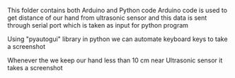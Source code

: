 This folder contains both Arduino and Python code
Arduino code is used to get distance of our hand from ultrasonic sensor and
this data is sent through serial port which is taken as input for python program

Using "pyautogui" library in python we can automate keyboard keys to take a screenshot

Whenever the we keep our hand less than 10 cm near Ultrasonic sensor it takes a screenshot 
